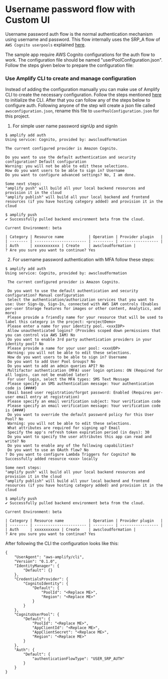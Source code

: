 # Username password flow with Custom UI

Username password auth flow is the normal authentication mechanism using username and password. This flow internally uses the 
SRP_A flow of `AWS Cognito userpools` explained [here](https://docs.aws.amazon.com/cognito/latest/developerguide/amazon-cognito-user-pools-authentication-flow.html).

The sample app require AWS Cognito configurations for the auth flow to work. The configuration file should be named "userPoolConfiguration.json". Follow the steps given below to prepare the configuration file:

### Use Amplify CLI to create and manage configuration

Instead of adding the configuration manually you can make use of Amplify CLI to create the necessary configuration. 
Follow the steps mentioned [here](https://aws-amplify.github.io/docs/cli-toolchain/quickstart) to initialize the CLI. After that you can
follow any of the steps below to configure auth. Following anyone of the step will create a json file called `awsconfiguration.json`, rename this
file to `userPoolConfiguration.json` for this project.

1. For simple user name password signUp and signIn

```
$ amplify add auth                                                                                   
Using service: Cognito, provided by: awscloudformation

The current configured provider is Amazon Cognito.

Do you want to use the default authentication and security configuration? Default configuration
Warning: you will not be able to edit these selections.
How do you want users to be able to sign in? Username
Do you want to configure advanced settings? No, I am done.

Some next steps:
"amplify push" will build all your local backend resources and provision it in the cloud
"amplify publish" will build all your local backend and frontend resources (if you have hosting category added) and provision it in the cloud

$ amplify push
✔ Successfully pulled backend environment beta from the cloud.

Current Environment: beta

| Category | Resource name           | Operation | Provider plugin   |
| -------- | ----------------------- | --------- | ----------------- |
| Auth     | xxxxxxxxxxx | Create    | awscloudformation |
? Are you sure you want to continue? Yes
 ```


 2. For username password authentication with MFA follow these steps:

```
$ amplify add auth
Using service: Cognito, provided by: awscloudformation

 The current configured provider is Amazon Cognito.

 Do you want to use the default authentication and security configuration? Manual configuration
 Select the authentication/authorization services that you want to use: User Sign-Up, Sign-In, connected with AWS IAM controls (Enables per-user Storage features for images or other content, Analytics, and
more)
 Please provide a friendly name for your resource that will be used to label this category in the project: <projectDemo>
 Please enter a name for your identity pool. <xxxIDP>
 Allow unauthenticated logins? (Provides scoped down permissions that you can control via AWS IAM) No
 Do you want to enable 3rd party authentication providers in your identity pool? No
 Please provide a name for your user pool: <xxxUDP>
 Warning: you will not be able to edit these selections.
 How do you want users to be able to sign in? Username
 Do you want to add User Pool Groups? No
 Do you want to add an admin queries API? No
 Multifactor authentication (MFA) user login options: ON (Required for all logins, can not be enabled later)
 For user login, select the MFA types: SMS Text Message
 Please specify an SMS authentication message: Your authentication code is {####}
 Email based user registration/forgot password: Enabled (Requires per-user email entry at registration)
 Please specify an email verification subject: Your verification code
 Please specify an email verification message: Your verification code is {####}
 Do you want to override the default password policy for this User Pool? No
 Warning: you will not be able to edit these selections.
 What attributes are required for signing up? Email
 Specify the app's refresh token expiration period (in days): 30
 Do you want to specify the user attributes this app can read and write? No
 Do you want to enable any of the following capabilities?
 Do you want to use an OAuth flow? No
? Do you want to configure Lambda Triggers for Cognito? No
Successfully added resource <xxx> locally

Some next steps:
"amplify push" will build all your local backend resources and provision it in the cloud
"amplify publish" will build all your local backend and frontend resources (if you have hosting category added) and provision it in the cloud

$ amplify push
✔ Successfully pulled backend environment beta from the cloud.

Current Environment: beta

| Category | Resource name           | Operation | Provider plugin   |
| -------- | ----------------------- | --------- | ----------------- |
| Auth     | xxxxxxxxxxx | Create    | awscloudformation |
? Are you sure you want to continue? Yes
```

After following the CLI the configuration looks like this:

```
{
    "UserAgent": "aws-amplify/cli",
    "Version": "0.1.0",
    "IdentityManager": {
        "Default": {}
    },
    "CredentialsProvider": {
        "CognitoIdentity": {
            "Default": {
                "PoolId": "<Replace ME>",
                "Region": "<Replace ME>"
            }
        }
    },
    "CognitoUserPool": {
        "Default": {
            "PoolId": "<Replace ME>",
            "AppClientId": "<Replace ME>",
            "AppClientSecret": "<Replace ME>",
            "Region": "<Replace ME>"
        }
    },
    "Auth": {
        "Default": {
            "authenticationFlowType": "USER_SRP_AUTH"
        }
    }
}
```